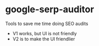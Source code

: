 # google-serp-auditor
Tools to save me time doing SEO audits


- V1 works, but UI is not friendly
- V2 is to make the UI friendlier
